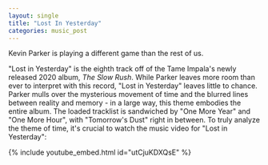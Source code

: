 ```yaml
---
layout: single
title: "Lost In Yesterday"
categories: music_post 
---
```


Kevin Parker is playing a different game than the rest of us.  

"Lost in Yesterday" is the eighth track off of the Tame Impala's newly released 2020 album, *The Slow Rush*. While Parker leaves more room than ever to interpret with this record, "Lost in Yesterday" leaves little to chance. Parker mulls over the mysterious movement of time and the blurred lines between reality and memory - in a large way, this theme embodies the entire album. The loaded tracklist is sandwiched by "One More Year" and "One More Hour", with "Tomorrow's Dust" right in between. To truly analyze the theme of time, it's crucial to watch the music video for "Lost in Yesterday":  

{% include youtube_embed.html id="utCjuKDXQsE" %} 